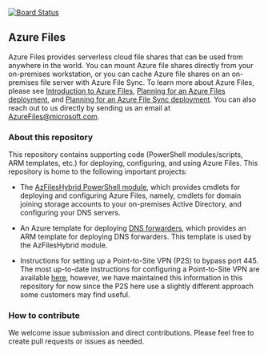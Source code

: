 [![Board Status](https://dev.azure.com/angelampugh180232/dbcb26ad-7073-432a-8c79-7c39a782ce19/f637b35c-0e20-456d-8cb7-bffc1a7029e0/_apis/work/boardbadge/4ffe8542-8bad-483e-a28d-60ef0e334136)](https://dev.azure.com/angelampugh180232/dbcb26ad-7073-432a-8c79-7c39a782ce19/_boards/board/t/f637b35c-0e20-456d-8cb7-bffc1a7029e0/Microsoft.RequirementCategory)
## Azure Files
Azure Files provides serverless cloud file shares that can be used from anywhere in the world. You can mount Azure file shares directly from your on-premises workstation, or you can cache Azure file shares on an on-premises file server with Azure File Sync. To learn more about Azure Files, please see [Introduction to Azure Files](https://docs.microsoft.com/azure/storage/files/storage-files-introduction), [Planning for an Azure Files deployment](https://docs.microsoft.com/azure/storage/files/storage-files-planning), and [Planning for an Azure File Sync deployment](https://docs.microsoft.com/azure/storage/files/storage-sync-files-planning). You can also reach out to us directly by sending us an email at <a href="mailto:AzureFiles@microsoft.com">AzureFiles@microsoft.com</a>.

### About this repository
This repository contains supporting code (PowerShell modules/scripts, ARM templates, etc.) for deploying, configuring, and using Azure Files. This repository is home to the following important projects:

- The [AzFilesHybrid PowerShell module](./AzFilesHybrid/readme.md), which provides cmdlets for deploying and configuring Azure Files, namely, cmdlets for domain joining storage accounts to your on-premises Active Directory, and configuring your DNS servers.

- An Azure template for deploying [DNS forwarders](./dns-forwarder/readme.md), which provides an ARM template for deploying DNS forwarders. This template is used by the AzFilesHybrid module.

- Instructions for setting up a Point-to-Site VPN (P2S) to bypass port 445. The most up-to-date instructions for configuring a Point-to-Site VPN are available [here](https://docs.microsoft.com/azure/storage/files/storage-files-configure-p2s-vpn-windows), however, we have maintained this information in this repository for now since the P2S here use a slightly different approach some customers may find useful.

### How to contribute
We welcome issue submission and direct contributions. Please feel free to create pull requests or issues as needed.